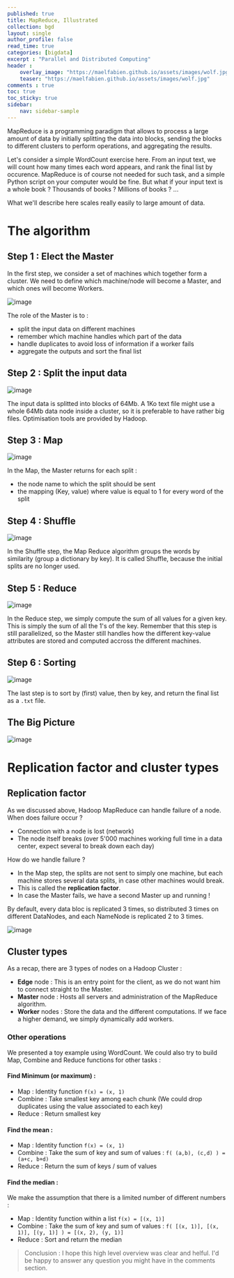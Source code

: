 ```yaml
---
published: true
title: MapReduce, Illustrated
collection: bgd
layout: single
author_profile: false
read_time: true
categories: [bigdata]
excerpt : "Parallel and Distributed Computing"
header :
    overlay_image: "https://maelfabien.github.io/assets/images/wolf.jpg"
    teaser: "https://maelfabien.github.io/assets/images/wolf.jpg"
comments : true
toc: true
toc_sticky: true
sidebar:
    nav: sidebar-sample
---
```


MapReduce is a programming paradigm that allows to process a large amount of data by initially splitting the data into blocks, sending the blocks to different clusters to perform operations, and aggregating the results.

Let's consider a simple WordCount exercise here. From an input text, we will count how many times each word appears, and rank the final list by occurence. MapReduce is of course not needed for such task, and a simple Python script on your computer would be fine. But what if your input text is a whole book ? Thousands of books ? Millions of books ? ...

What we'll describe here scales really easily to large amount of data.

# The algorithm

## Step 1 : Elect the Master

In the first step, we consider a set of machines which together form a cluster. We need to define which machine/node will become a Master, and which ones will become Workers.

![image](https://maelfabien.github.io/assets/images/Hadoop/5.png)

The role of the Master is to :
- split the input data on different machines
- remember which machine handles which part of the data
- handle duplicates to avoid loss of information if a worker fails
- aggregate the outputs and sort the final list

## Step 2 : Split the input data

![image](https://maelfabien.github.io/assets/images/Hadoop/4.png)

The input data is splitted into blocks of 64Mb. A 1Ko text file might use a whole 64Mb data node inside a cluster, so it is preferable to have rather big files. Optimisation tools are provided by Hadoop.

## Step 3 : Map

![image](https://maelfabien.github.io/assets/images/Hadoop/6.png)

In the Map, the Master returns for each split :
- the node name to which the split should be sent
- the mapping (Key, value) where value is equal to 1 for every word of the split

## Step 4 : Shuffle

![image](https://maelfabien.github.io/assets/images/Hadoop/7.png)

In the Shuffle step, the Map Reduce algorithm groups the words by similarity (group a dictionary by key). It is called Shuffle, because the initial splits are no longer used.

## Step 5 : Reduce

![image](https://maelfabien.github.io/assets/images/Hadoop/8.png)

In the Reduce step, we simply compute the sum of all values for a given key. This is simply the sum of all the 1's of the key. Remember that this step is still parallelized, so the Master still handles how the different key-value attributes are stored and computed accross the different machines.

## Step 6 : Sorting

![image](https://maelfabien.github.io/assets/images/Hadoop/9.png)

The last step is to sort by (first) value, then by key, and return the final list as a `.txt` file.

## The Big Picture

![image](https://maelfabien.github.io/assets/images/Hadoop/10.png)

# Replication factor and cluster types

## Replication factor
As we discussed above, Hadoop MapReduce can handle failure of a node. When does failure occur ?
- Connection with a node is lost (network)
- The node itself breaks (over 5'000 machines working full time in a data center, expect several to break down each day)

How do we handle failure ?
- In the Map step, the splits are not sent to simply one machine, but each machine stores several data splits, in case other machines would break.
- This is called the **replication factor**.
- In case the Master fails, we have a second Master up and running !

By default, every data bloc is replicated 3 times, so distributed 3 times on different DataNodes, and each NameNode is replicated 2 to 3 times. 

![image](https://maelfabien.github.io/assets/images/Hadoop/11.png)

## Cluster types

As a recap, there are 3 types of nodes on a Hadoop Cluster :
- **Edge** node : This is an entry point for the client, as we do not want him to connect straight to the Master.
- **Master** node : Hosts all servers and administration of the MapReduce algorithm.
- **Worker** nodes : Store the data and the different computations. If we face a higher demand, we simply dynamically add workers.

### Other operations

We presented a toy example using WordCount. We could also try to build Map, Combine and Reduce functions for other tasks :

#### Find Minimum (or maximum) : 

- Map : Identity function `f(x) = (x, 1)`
- Combine : Take smallest key among each chunk (We could drop duplicates using the value associated to each key)
- Reduce : Return smallest key

#### Find the mean : 

- Map : Identity function `f(x) = (x, 1)`
- Combine : Take the sum of key and sum of values : `f( (a,b), (c,d) ) = (a+c, b+d)`
- Reduce : Return the sum of keys / sum of values

#### Find the median : 

We make the assumption that there is a limited number of different numbers :
- Map : Identity function within a list `f(x) = [(x, 1)]`
- Combine : Take the sum of key and sum of values : `f( [(x, 1)], [(x, 1)], [(y, 1)] ) = [(x, 2), (y, 1)]`
- Reduce : Sort and return the median

> Conclusion : I hope this high level overview was clear and helful. I'd be happy to answer any question you might have in the comments section.
